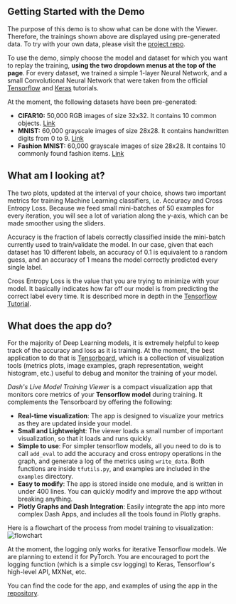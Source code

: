 ## Getting Started with the Demo

The purpose of this demo is to show what can be done with the Viewer. Therefore, the trainings shown above are displayed using pre-generated data. To try with your own data, please visit the [project repo](https://github.com/plotly/dash-sample-apps/tree/master/apps/dash-live-model-training).

To use the demo, simply choose the model and dataset for which you want to replay the training, **using the two dropdown menus at the top of the page**. For every dataset, we trained a simple 1-layer Neural Network, and a small Convolutional Neural Network that were taken from the official [Tensorflow](https://www.tensorflow.org/tutorials/layers) and [Keras](https://github.com/keras-team/keras/blob/master/examples/cifar10_cnn.py) tutorials.

At the moment, the following datasets have been pre-generated:

- **CIFAR10:** 50,000 RGB images of size 32x32. It contains 10 common objects. [Link](https://www.cs.toronto.edu/~kriz/cifar.html)
- **MNIST:** 60,000 grayscale images of size 28x28. It contains handwritten digits from 0 to 9. [Link](http://yann.lecun.com/exdb/mnist/)
- **Fashion MNIST:** 60,000 grayscale images of size 28x28. It contains 10 commonly found fashion items. [Link](https://github.com/zalandoresearch/fashion-mnist)

## What am I looking at?

The two plots, updated at the interval of your choice, shows two important metrics for training Machine Learning classifiers, i.e. Accuracy and Cross Entropy Loss. Because we feed small mini-batches of 50 examples for every iteration, you will see a lot of variation along the y-axis, which can be made smoother using the sliders.

Accuracy is the fraction of labels correctly classified inside the mini-batch currently used to train/validate the model. In our case, given that each dataset has 10 different labels, an accuracy of 0.1 is equivalent to a random guess, and an accuracy of 1 means the model correctly predicted every single label.

Cross Entropy Loss is the value that you are trying to minimize with your model. It basically indicates how far off our model is from predicting the correct label every time. It is described more in depth in the [Tensorflow Tutorial](https://www.tensorflow.org/versions/r1.0/get_started/mnist/beginners#training).

## What does the app do?

For the majority of Deep Learning models, it is extremely helpful to keep track of the accuracy and loss as it is training. At the moment, the best application to do that is [Tensorboard](https://www.tensorflow.org/programmers_guide/summaries_and_tensorboard), which is a collection of visualization tools (metrics plots, image examples, graph representation, weight histogram, etc.) useful to debug and monitor the training of your model.

_Dash's Live Model Training Viewer_ is a compact visualization app that monitors core metrics of your **Tensorflow model** during training. It complements the Tensorboard by offering the following:

- **Real-time visualization**: The app is designed to visualize your metrics as they are updated inside your model.
- **Small and Lightweight**: The viewer loads a small number of important visualization, so that it loads and runs quickly.
- **Simple to use**: For simpler tensorflow models, all you need to do is to call `add_eval` to add the accuracy and cross entropy operations in the graph, and generate a log of the metrics using `write_data`. Both functions are inside `tfutils.py`, and examples are included in the `examples` directory.
- **Easy to modify**: The app is stored inside one module, and is written in under 400 lines. You can quickly modify and improve the app without breaking anything.
- **Plotly Graphs and Dash Integration**: Easily integrate the app into more complex Dash Apps, and includes all the tools found in Plotly graphs.

Here is a flowchart of the process from model training to visualization:
![flowchart](https://raw.githubusercontent.com/plotly/dash-live-model-training/master/images/flowchart.png)

At the moment, the logging only works for iterative Tensorflow models. We are planning to extend it for PyTorch. You are encouraged to port the logging function (which is a simple csv logging) to Keras, Tensorflow's high-level API, MXNet, etc.

You can find the code for the app, and examples of using the app in the [repository](https://github.com/plotly/dash-live-model-training).
